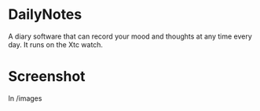 # DailyNotes
A diary software that can record your mood and thoughts at any time every day.
It runs on the Xtc watch.

# Screenshot
In /images
